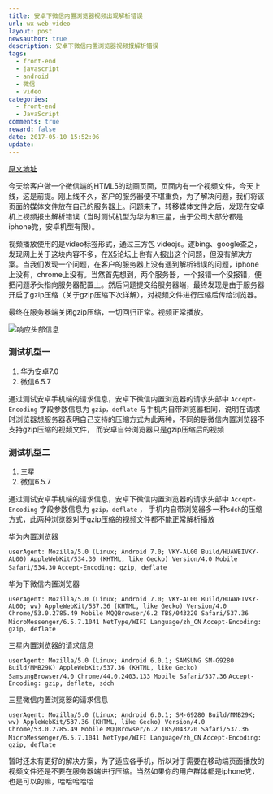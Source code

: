 ```yaml
---
title: 安卓下微信内置浏览器视频出现解析错误
url: wx-web-video
layout: post
newsauthor: true
description: 安卓下微信内置浏览器视频报解析错误
tags:
  - front-end
  - javascript
  - android
  - 微信
  - video
categories:
  - front-end
  - JavaScript
comments: true
reward: false
date: 2017-05-10 15:52:06
update:
---
```



[原文地址][1]

今天给客户做一个微信端的HTML5的动画页面，页面内有一个视频文件，今天上线，这是前提。刚上线不久，客户的服务器便不堪重负，为了解决问题，我们将该页面的媒体文件放在自己的服务器上。问题来了，转移媒体文件之后，发现在安卓机上视频报出解析错误（当时测试机型为华为和三星，由于公司大部分都是iphone党，安卓机型有限）。

<!--more-->

视频播放使用的是video标签形式，通过三方包 videojs。遂bing、google查之，发现网上关于这块内容不多，在[X5][2]论坛上也有人报出这个问题，但没有解决方案。当我们发现一个问题，在客户的服务器上没有遇到解析错误的问题，iphone上没有，chrome上没有。当然首先想到，两个服务器，一个报错一个没报错，便把问题矛头指向服务器配置上。然后问题提交给服务器端，最终发现是由于服务器开启了gzip压缩（关于gzip压缩下次详解），对视频文件进行压缩后传给浏览器。

最终在服务器端关闭gzip压缩，一切回归正常。视频正常播放。

![响应头部信息][3]

### 测试机型一

1. 华为安卓7.0
2. 微信6.5.7

通过测试安卓手机端的请求信息，安卓下微信内置浏览器的请求头部中 `Accept-Encoding` 字段参数信息为 `gzip，deflate` 与手机内自带浏览器相同，说明在请求时浏览器想服务器表明自己支持的压缩方式为此两种，不同的是微信内置浏览器不支持gzip压缩的视频文件， 而安卓自带浏览器只是gzip压缩后的视频

### 测试机型二

1. 三星
2. 微信6.5.7

通过测试安卓手机端的请求信息，安卓下微信内置浏览器的请求头部中 `Accept-Encoding` 字段参数信息为 `gzip，deflate` ， 手机内自带浏览器多一种`sdch`的压缩方式，此两种浏览器对于gzip压缩的视频文件都不能正常解析播放



华为内置浏览器

`
userAgent: Mozilla/5.0 (Linux; Android 7.0; VKY-AL00 Build/HUAWEIVKY-AL00) AppleWebKit/534.30 (KHTML, like Gecko) Version/4.0 Mobile Safari/534.30
`
`
Accept-Encoding: gzip, deflate
`

华为下微信内置浏览器

`
userAgent: Mozilla/5.0 (Linux; Android 7.0; VKY-AL00 Build/HUAWEIVKY-AL00; wv) AppleWebKit/537.36 (KHTML, like Gecko) Version/4.0 Chrome/53.0.2785.49 Mobile MQQBrowser/6.2 TBS/043220 Safari/537.36 MicroMessenger/6.5.7.1041 NetType/WIFI Language/zh_CN
`
`
Accept-Encoding: gzip, deflate
`


三星内置浏览器的请求信息

`
userAgent: Mozilla/5.0 (Linux; Android 6.0.1; SAMSUNG SM-G9280 Build/MMB29K) AppleWebKit/537.36 (KHTML, like Gecko) SamsungBrowser/4.0 Chrome/44.0.2403.133 Mobile Safari/537.36
`
`
Accept-Encoding: gzip, deflate, sdch
`

三星微信内置浏览器的请求信息

`
userAgent: Mozilla/5.0 (Linux; Android 6.0.1; SM-G9280 Build/MMB29K; wv) AppleWebKit/537.36 (KHTML, like Gecko) Version/4.0 Chrome/53.0.2785.49 Mobile MQQBrowser/6.2 TBS/043220 Safari/537.36 MicroMessenger/6.5.7.1041 NetType/WIFI Language/zh_CN
`
`
Accept-Encoding: gzip, deflate
`



暂时还未有更好的解决方案，为了适应各手机，所以对于需要在移动端页面播放的视频文件还是不要在服务器端进行压缩。当然如果你的用户群体都是iphone党，也是可以的嘛，哈哈哈哈哈





  [1]: https://dclcats.github.io/2017/05/10/%E5%AE%89%E5%8D%93%E4%B8%8B%E5%BE%AE%E4%BF%A1%E5%86%85%E7%BD%AE%E6%B5%8F%E8%A7%88%E5%99%A8%E8%A7%86%E9%A2%91%E5%87%BA%E7%8E%B0%E8%A7%A3%E6%9E%90%E9%94%99%E8%AF%AF/
  [2]: http://bbs.mb.qq.com/thread-1456725-1-1.html
  [3]: ./images/1494408001029.jpg "响应头部信息"